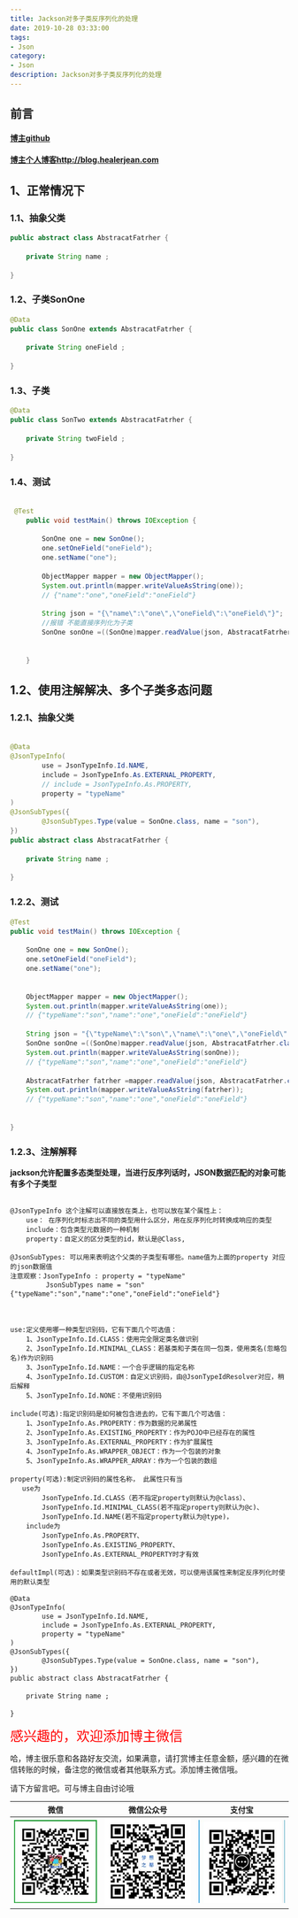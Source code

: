 ```yaml
---
title: Jackson对多子类反序列化的处理
date: 2019-10-28 03:33:00
tags: 
- Json
category: 
- Json
description: Jackson对多子类反序列化的处理
---
```


<!-- 

https://raw.githubusercontent.com/HealerJean/HealerJean.github.io/master/blogImages/
　　首行缩进

<font  clalss="healerColor" color="red" size="5" >     </font>

<font  clalss="healerSize"  size="5" >     </font>
-->




## 前言

#### [博主github](https://github.com/HealerJean)
#### [博主个人博客http://blog.healerjean.com](http://HealerJean.github.io)    





## 1、正常情况下

### 1.1、抽象父类

```java
public abstract class AbstracatFatrher {

    private String name ;

}

```



### 1.2、子类SonOne

```java
@Data
public class SonOne extends AbstracatFatrher {

    private String oneField ;

}

```



### 1.3、子类

```java
@Data
public class SonTwo extends AbstracatFatrher {

    private String twoField ;

}

```



### 1.4、测试

```java

 @Test
    public void testMain() throws IOException {

        SonOne one = new SonOne();
        one.setOneField("oneField");
        one.setName("one");

        ObjectMapper mapper = new ObjectMapper();
        System.out.println(mapper.writeValueAsString(one));
        // {"name":"one","oneField":"oneField"}

        String json = "{\"name\":\"one\",\"oneField\":\"oneField\"}";
        //报错 不能直接序列化为子类
        SonOne sonOne =((SonOne)mapper.readValue(json, AbstracatFatrher.class)) ;


    }
```







## 1.2、使用注解解决、多个子类多态问题



### 1.2.1、抽象父类

```java

@Data
@JsonTypeInfo(
        use = JsonTypeInfo.Id.NAME,
        include = JsonTypeInfo.As.EXTERNAL_PROPERTY,
        // include = JsonTypeInfo.As.PROPERTY,
        property = "typeName"
)
@JsonSubTypes({
        @JsonSubTypes.Type(value = SonOne.class, name = "son"),
})
public abstract class AbstracatFatrher {

    private String name ;

}
```



### 1.2.2、测试

```java
@Test
public void testMain() throws IOException {

    SonOne one = new SonOne();
    one.setOneField("oneField");
    one.setName("one");


    ObjectMapper mapper = new ObjectMapper();
    System.out.println(mapper.writeValueAsString(one));
    // {"typeName":"son","name":"one","oneField":"oneField"}

    String json = "{\"typeName\":\"son\",\"name\":\"one\",\"oneField\":\"oneField\"}";
    SonOne sonOne =((SonOne)mapper.readValue(json, AbstracatFatrher.class)) ;
    System.out.println(mapper.writeValueAsString(sonOne));
    // {"typeName":"son","name":"one","oneField":"oneField"}
    
    AbstracatFatrher fatrher =mapper.readValue(json, AbstracatFatrher.class) ;
    System.out.println(mapper.writeValueAsString(fatrher));
    // {"typeName":"son","name":"one","oneField":"oneField"}


}
```





### 1.2.3、注解解释



 **jackson允许配置多态类型处理，当进行反序列话时，JSON数据匹配的对象可能有多个子类型**



```

@JsonTypeInfo 这个注解可以直接放在类上，也可以放在某个属性上：
    use： 在序列化时标志出不同的类型用什么区分，用在反序列化时转换成响应的类型
    include：包含类型元数据的一种机制
    property：自定义的区分类型的id，默认是@Class,
    
@JsonSubTypes: 可以用来表明这个父类的子类型有哪些。name值为上面的property 对应的json数据值
注意观察：JsonTypeInfo : property = "typeName" 
		 JsonSubTypes name = "son"
{"typeName":"son","name":"one","oneField":"oneField"}
    
    
    
use:定义使用哪一种类型识别码，它有下面几个可选值：
    1、JsonTypeInfo.Id.CLASS：使用完全限定类名做识别
    2、JsonTypeInfo.Id.MINIMAL_CLASS：若基类和子类在同一包类，使用类名(忽略包名)作为识别码
    3、JsonTypeInfo.Id.NAME：一个合乎逻辑的指定名称
    4、JsonTypeInfo.Id.CUSTOM：自定义识别码，由@JsonTypeIdResolver对应，稍后解释
    5、JsonTypeInfo.Id.NONE：不使用识别码
    
include(可选):指定识别码是如何被包含进去的，它有下面几个可选值：
    1、JsonTypeInfo.As.PROPERTY：作为数据的兄弟属性
    2、JsonTypeInfo.As.EXISTING_PROPERTY：作为POJO中已经存在的属性
    3、JsonTypeInfo.As.EXTERNAL_PROPERTY：作为扩展属性
    4、JsonTypeInfo.As.WRAPPER_OBJECT：作为一个包装的对象
    5、JsonTypeInfo.As.WRAPPER_ARRAY：作为一个包装的数组
    
property(可选):制定识别码的属性名称， 此属性只有当
   use为  
        JsonTypeInfo.Id.CLASS（若不指定property则默认为@class）、	
        JsonTypeInfo.Id.MINIMAL_CLASS(若不指定property则默认为@c)、  
        JsonTypeInfo.Id.NAME(若不指定property默认为@type)，  
    include为  
        JsonTypeInfo.As.PROPERTY、  
        JsonTypeInfo.As.EXISTING_PROPERTY、  
        JsonTypeInfo.As.EXTERNAL_PROPERTY时才有效
        
defaultImpl(可选)：如果类型识别码不存在或者无效，可以使用该属性来制定反序列化时使用的默认类型  

```



```
@Data
@JsonTypeInfo(
        use = JsonTypeInfo.Id.NAME,
        include = JsonTypeInfo.As.EXTERNAL_PROPERTY,
        property = "typeName"
)
@JsonSubTypes({
        @JsonSubTypes.Type(value = SonOne.class, name = "son"),
})
public abstract class AbstracatFatrher {

    private String name ;

}
```











<font  color="red" size="5" >     
感兴趣的，欢迎添加博主微信
 </font>       

   



哈，博主很乐意和各路好友交流，如果满意，请打赏博主任意金额，感兴趣的在微信转账的时候，备注您的微信或者其他联系方式。添加博主微信哦。    

请下方留言吧。可与博主自由讨论哦

|微信 | 微信公众号|支付宝|
|:-------:|:-------:|:------:|
| ![微信](https://raw.githubusercontent.com/HealerJean/HealerJean.github.io/master/assets/img/tctip/weixin.jpg)|![微信公众号](https://raw.githubusercontent.com/HealerJean/HealerJean.github.io/master/assets/img/my/qrcode_for_gh_a23c07a2da9e_258.jpg)|![支付宝](https://raw.githubusercontent.com/HealerJean/HealerJean.github.io/master/assets/img/tctip/alpay.jpg) |



<link rel="stylesheet" href="https://unpkg.com/gitalk/dist/gitalk.css">

<script src="https://unpkg.com/gitalk@latest/dist/gitalk.min.js"></script> 
<div id="gitalk-container"></div>    
 <script type="text/javascript">
    var gitalk = new Gitalk({
		clientID: `1d164cd85549874d0e3a`,
		clientSecret: `527c3d223d1e6608953e835b547061037d140355`,
		repo: `HealerJean.github.io`,
		owner: 'HealerJean',
		admin: ['HealerJean'],
		id: 'AAAAAAAAAAAAAAA',
    });
    gitalk.render('gitalk-container');
</script> 
